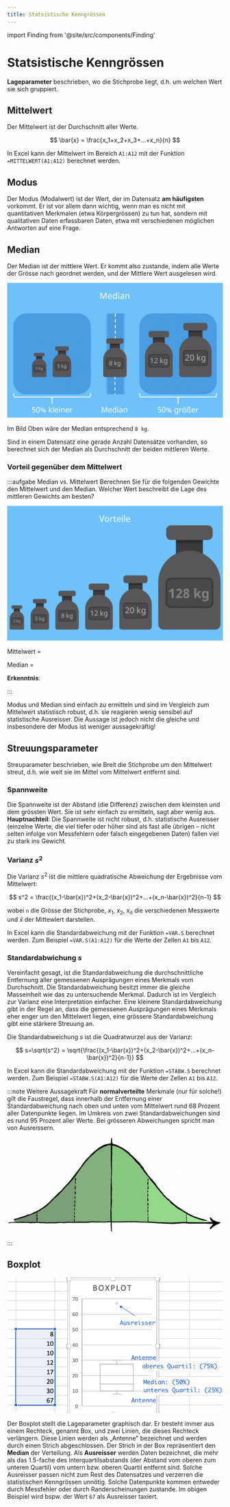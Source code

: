 ```yaml
---
title: Statsistische Kenngrössen
---
```


import Finding from '@site/src/components/Finding'

# Statsistische Kenngrössen

**Lageparameter** beschrieben, wo die Stichprobe liegt, d.h. um welchen Wert sie sich gruppiert.


## Mittelwert

Der Mittelwert ist der Durchschnitt aller Werte.

$$
\bar{x} = \frac{x_1+x_2+x_3+...+x_n}{n}
$$

In Excel kann der Mittelwert im Bereich `A1:A12` mit der Funktion `=MITTELWERT(A1:A12)` berechnet werden.

## Modus
Der Modus   (Modalwert) ist der Wert, der im Datensatz **am häufigsten** vorkommt. Er ist vor allem dann wichtig, wenn man es nicht mit quantitativen Merkmalen (etwa Körpergrössen) zu tun hat, sondern mit qualitativen Daten erfassbaren Daten, etwa mit verschiedenen möglichen Antworten auf eine Frage.

## Median

Der Median ist der mittlere Wert. Er kommt also zustande, indem alle Werte der Grösse nach geordnet werden, und der Mittlere Wert ausgelesen wird.

![--width=400px](images/median.png)

Im Bild Oben wäre der Median entsprechend `8 kg`.

Sind in einem Datensatz eine gerade Anzahl Datensätze vorhanden, so berechnet sich der Median als Durchschnitt der beiden mittleren Werte.

### Vorteil gegenüber dem Mittelwert

:::aufgabe Median vs. Mittelwert
Berechnen Sie für die folgenden Gewichte den Mittelwert und den Median. Welcher Wert beschreibt die Lage des mittleren Gewichts am besten?

![--width=400px](images/median-vs-mean.png)

<Answer type="text" webKey="66a5bc47-d8f1-463a-ac25-692808c31beb" >

Mittelwert =

Median =

**Erkenntnis**:

</Answer>

:::

<Finding title="Erkenntnisse">

Modus und Median sind einfach zu ermitteln und sind im Vergleich zum Mittelwert statistisch robust, d.h. sie reagieren wenig sensibel auf statistische Ausreisser. Die Aussage ist jedoch nicht die gleiche und insbesondere der Modus ist weniger aussagekräftig!

</Finding>

## Streuungsparameter
Streuparameter beschrieben, wie Breit die Stichprobe um den Mittelwert streut, d.h. wie weit sie im Mittel vom Mittelwert entfernt sind.

### Spannweite
Die Spannweite ist der Abstand (die Differenz) zwischen dem kleinsten und dem grössten Wert. Sie ist sehr einfach zu ermitteln, sagt aber wenig aus. **Hauptnachteil**: Die Spannweite ist nicht robust, d.h. statistische Ausreisser (einzelne Werte, die viel tiefer oder höher sind als fast alle übrigen – nicht selten infolge von Messfehlern oder falsch eingegebenen Daten) fallen viel zu stark ins Gewicht.

### Varianz $s^2$

Die Varianz $s^2$ ist die mittlere quadratische Abweichung der Ergebnisse vom Mittelwert:

$$
s^2 = \frac{(x_1-\bar{x})^2+(x_2-\bar{x})^2+...+(x_n-\bar{x})^2}{n-1}
$$

wobei `n` die Grösse der Stichprobe, $x_1$, $x_2$, $x_n$ die verschiedenen Messwerte und $\bar{x}$ der Mittewlert darstellen.


In Excel kann die Standardabweichung mit der Funktion `=VAR.S` berechnet werden. Zum Beispiel  `=VAR.S(A1:A12)` für die Werte der Zellen `A1` bis `A12`.
### Standardabwichung $s$
Vereinfacht gesagt, ist die Standardabweichung die durchschnittliche Entfernung aller gemessenen Ausprägungen eines Merkmals vom Durchschnitt. Die Standardabweichung besitzt immer die gleiche Masseinheit wie das zu untersuchende Merkmal. Dadurch ist im Vergleich zur Varianz eine Interpretation einfacher. Eine kleinere Standardabweichung gibt in der Regel an, dass die gemessenen Ausprägungen eines Merkmals eher enger um den Mittelwert liegen, eine grössere Standardabweichung gibt eine stärkere Streuung an.

Die Standardabweichung $s$ ist die Quadratwurzel aus der Varianz:

$$
s=\sqrt{s^2} = \sqrt{\frac{(x_1-\bar{x})^2+(x_2-\bar{x})^2+...+(x_n-\bar{x})^2}{n-1}}
$$

In Excel kann die Standardabweichung mit der Funktion `=STABW.S` berechnet werden. Zum Beispiel  `=STABW.S(A1:A12)` für die Werte der Zellen `A1` bis `A12`.

:::note Weitere Aussagekraft
Für **normalverteilte** Merkmale (nur für solche!) gilt die Faustregel, dass innerhalb der Entfernung einer Standardabweichung nach oben und unten vom Mittelwert rund $68$ Prozent aller Datenpunkte liegen. Im Umkreis von zwei Standardabweichungen sind es rund $95$ Prozent aller Werte. Bei grösseren Abweichungen spricht man von Ausreissern.

![Verteilung von normalverteilten Merkmalen](images/normalverteilung.jpg)

:::

## Boxplot

![--width=450px](images/boxplot.png)

Der Boxplot stellt die Lageparameter graphisch dar. Er besteht immer aus einem Rechteck, genannt Box, und zwei Linien, die dieses Rechteck verlängern. Diese Linien werden als „Antenne" bezeichnet und werden durch einen Strich abgeschlossen. Der Strich in der Box repräsentiert den **Median** der Verteilung. Als **Ausreisser** werden Daten bezeichnet, die mehr als das 1.5-fache des Interquartilsabstands (der Abstand vom oberen zum unteren Quartil) vom untern bzw. oberen Quartil entfernt sind. Solche Ausreisser passen nicht zum Rest des Datensatzes und verzerren die statistischen Kenngrössen unnötig. Solche Datenpunkte kommen entweder durch Messfehler oder durch Randerscheinungen zustande. Im obigen Beispiel wird bspw. der Wert `67` als Ausreisser taxiert. 


<Answer type="text" webKey="e9f2584b-ef06-447b-8079-3bc23d924005" />